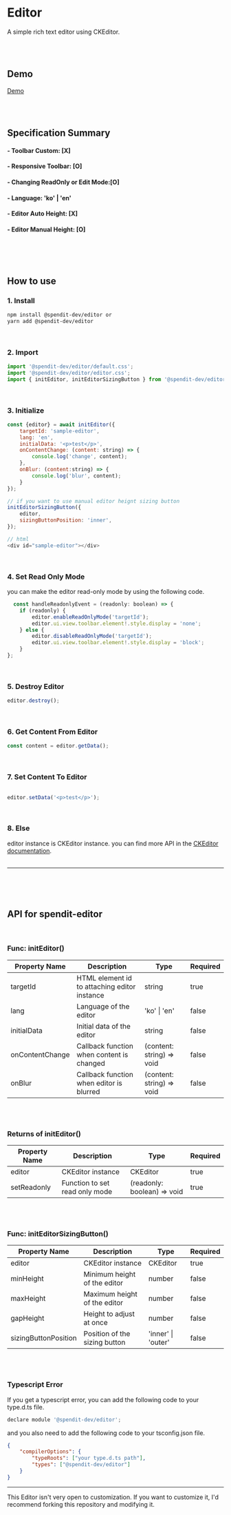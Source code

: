 # Editor
A simple rich text editor using CKEditor.   

<br/><br/>

## Demo
[Demo](https://spendit-dev.github.io/spendit-editor/)

<br/><br/>

## Specification Summary

#### - Toolbar Custom: [X]  
#### - Responsive Toolbar: [O]
#### - Changing ReadOnly or Edit Mode:[O]
#### - Language: 'ko' | 'en'
#### - Editor Auto Height: [X]
#### - Editor Manual Height: [O]

<br/><br/><br/>
  
## How to use

### 1. Install
```bash
npm install @spendit-dev/editor or
yarn add @spendit-dev/editor
```
<br/>

### 2. Import
```javascript
import '@spendit-dev/editor/default.css';
import '@spendit-dev/editor/editor.css';
import { initEditor, initEditorSizingButton } from '@spendit-dev/editor';
```
<br/>


### 3. Initialize
```javascript
const {editor} = await initEditor({
    targetId: 'sample-editor',
    lang: 'en',
    initialData: '<p>test</p>',
    onContentChange: (content: string) => {
        console.log('change', content);
    },
    onBlur: (content:string) => {
        console.log('blur', content);
    }
});

// if you want to use manual editor heignt sizing button
initEditorSizingButton({
    editor,
    sizingButtonPosition: 'inner',
});

// html
<div id="sample-editor"></div>
```
<br/>


### 4. Set Read Only Mode
you can make the editor read-only mode by using the following code.
```javascript
  const handleReadonlyEvent = (readonly: boolean) => {
    if (readonly) {
        editor.enableReadOnlyMode('targetId');
        editor.ui.view.toolbar.element!.style.display = 'none';
    } else {
        editor.disableReadOnlyMode('targetId');
        editor.ui.view.toolbar.element!.style.display = 'block';
    }
};
```
<br/>


### 5. Destroy Editor
```javascript
editor.destroy();
```

<br/>

### 6. Get Content From Editor
```javascript
const content = editor.getData();
```
<br/>


### 7. Set Content To Editor
```javascript

editor.setData('<p>test</p>');
```
<br/>


### 8. Else
editor instance is CKEditor instance.
you can find more API in the [CKEditor documentation](https://ckeditor.com/docs/).
<br/><br/>

---

<br/><br/><br/>


## API for spendit-editor

<br/>

### Func: initEditor()
| Property Name | Description                                  | Type   | Required |
|---------------|----------------------------------------------|--------|----------|
| targetId | HTML element id to attaching editor instance | string | true     |
| lang | Language of the editor | 'ko' \| 'en' | false |
| initialData | Initial data of the editor | string | false |
| onContentChange | Callback function when content is changed | (content: string) => void | false |
| onBlur | Callback function when editor is blurred | (content: string) => void | false |

<br/><br/>

### Returns of initEditor()
| Property Name | Description | Type | Required |
|---------------|-------------|------|----------|
| editor | CKEditor instance | CKEditor | true |
| setReadonly | Function to set read only mode | (readonly: boolean) => void | true |

<br/><br/>

### Func: initEditorSizingButton()
| Property Name | Description                   | Type   | Required |
|---------------|-------------------------------|--------|----------|
| editor | CKEditor instance             | CKEditor | true |
| minHeight| Minimum height of the editor  | number | false |
| maxHeight| Maximum height of the editor  | number | false |
| gapHeight| Height to adjust at once      | number | false |
| sizingButtonPosition | Position of the sizing button | 'inner' \| 'outer' | false |

<br/><br/>


### Typescript Error
If you get a typescript error, you can add the following code to your type.d.ts file.
```javascript
declare module '@spendit-dev/editor';
```
and you also need to add the following code to your tsconfig.json file.
```json
{
    "compilerOptions": {
        "typeRoots": ["your type.d.ts path"],
        "types": ["@spendit-dev/editor"]
    }
}
```

---
This Editor isn't very open to customization. If you want to customize it, I'd recommend forking this repository and modifying it.